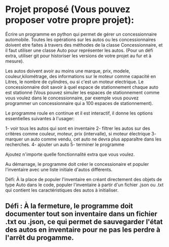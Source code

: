# Projet proposé (Vous pouvez proposer votre propre projet):
Écrire un programme en
python qui permet de gérer un concessionnaire
automobile. Toutes les opérations sur les autos ou les concessionnaires doivent etre faites
à travers des méthodes de la classe Concessionnaire, et il faut utiliser une classe
Auto pour représenter les autos. (Pour un défi extra, utiliser git pour historiser les
versions de votre projet au fur et à mesure).

Les autos doivent avoir au moins une marque, prix, modele, couleur,kilométrage, des informations
sur le moteur comme capacité en Litres, le nombre de cylindres,
ou si c'est un moteur electrique. Le concessionnaire doit savoir à quel espace de stationnement
chaque auto est stationné (Vous pouvez simuler les espaces de
stationnement comme vous voulez dans le concessionnaire, par exemple vous pouvez programmer
un concessionnaire qui a 100 espaces de stationnement). 

Le programme roule en continue et il est interactif, il donne les options essentielles
suivantes à l'usager:

1- voir tous les autos qui sont en inventaire
2- filtrer les autos sur des critères comme couleur, moteur, prix (intervalle),
    si moteur électrique
3- marquer un auto comme vendu, cet auto ne devra plus apparaître dans les recherches.
4- ajouter un auto
5- terminer le programme

Ajoutez n'importe quelle fonctionnalité extra que vous voulez.

Au démarrage, le programme doit créer le concessionaire et populer l'inventaire avec une
liste initiale d'autos différents.

Défi: À la place de populer l'inventaire en créant directement des objets de type
Auto dans le code, populer l'inventaire à partir d'un fichier .json ou .txt
qui contient les caractéristiques des autos à initialiser.

__Défi : À la fermeture, le programme doit documenter tout son inventaire dans un fichier
.txt ou .json, ce qui permet de sauvegarder l'état des autos en inventaire pour ne pas
les perdre à l'arrêt du progamme.__
--------------------------------------------
